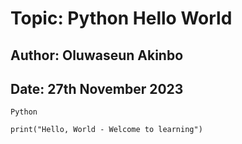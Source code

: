# Topic: Python Hello World

## Author: Oluwaseun Akinbo

## Date:   27th November 2023

```
Python

print("Hello, World - Welcome to learning")

```
